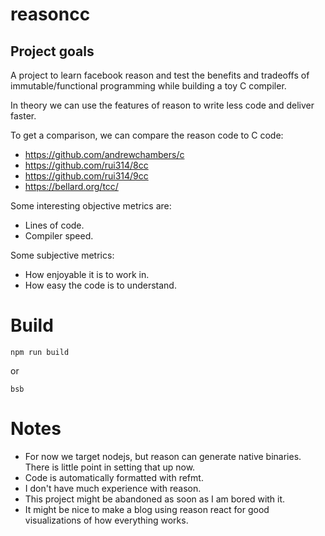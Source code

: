 # reasoncc

## Project goals

A project to learn facebook reason and test the benefits and tradeoffs
of immutable/functional programming while building a toy C compiler.

In theory we can use the features of reason to write less code and deliver faster.

To get a comparison, we can compare the reason code to C code:

- https://github.com/andrewchambers/c
- https://github.com/rui314/8cc
- https://github.com/rui314/9cc
- https://bellard.org/tcc/

Some interesting objective metrics are:

- Lines of code.
- Compiler speed.

Some subjective metrics:

- How enjoyable it is to work in.
- How easy the code is to understand.

# Build
```
npm run build
```
or
```
bsb
```

# Notes

- For now we target nodejs, but reason can generate native binaries.
  There is little point in setting that up now.
- Code is automatically formatted with refmt.
- I don't have much experience with reason.
- This project might be abandoned as soon as I am bored with it.
- It might be nice to make a blog using reason react for good visualizations
  of how everything works.